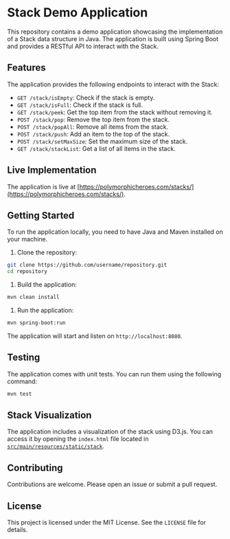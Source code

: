 # Stack Demo Application

This repository contains a demo application showcasing the implementation of a Stack data structure in Java. The application is built using Spring Boot and provides a RESTful API to interact with the Stack.

## Features

The application provides the following endpoints to interact with the Stack:

- `GET /stack/isEmpty`: Check if the stack is empty.
- `GET /stack/isFull`: Check if the stack is full.
- `GET /stack/peek`: Get the top item from the stack without removing it.
- `POST /stack/pop`: Remove the top item from the stack.
- `POST /stack/popAll`: Remove all items from the stack.
- `POST /stack/push`: Add an item to the top of the stack.
- `POST /stack/setMaxSize`: Set the maximum size of the stack.
- `GET /stack/stackList`: Get a list of all items in the stack.

## Live Implementation

The application is live at [https://polymorphicheroes.com/stacks/](https://polymorphicheroes.com/stacks/).

## Getting Started

To run the application locally, you need to have Java and Maven installed on your machine.

1. Clone the repository:

```sh
git clone https://github.com/username/repository.git
cd repository
```

1. Build the application:

```sh
mvn clean install
```

1. Run the application:

```sh
mvn spring-boot:run
```

The application will start and listen on `http://localhost:8080`.

## Testing

The application comes with unit tests. You can run them using the following command:

```sh
mvn test
```

## Stack Visualization

The application includes a visualization of the stack using D3.js. You can access it by opening the `index.html` file located in [`src/main/resources/static/stack`](command:_github.copilot.openRelativePath?%5B%22src%2Fmain%2Fresources%2Fstatic%2Fstack%22%5D "src/main/resources/static/stack").

## Contributing

Contributions are welcome. Please open an issue or submit a pull request.

## License

This project is licensed under the MIT License. See the `LICENSE` file for details.
